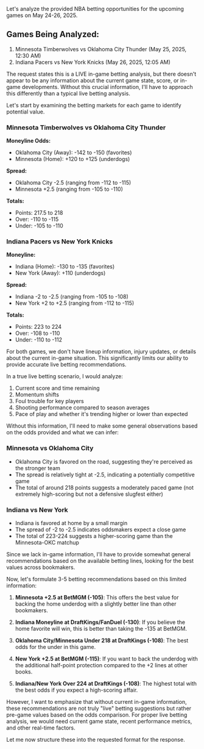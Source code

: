 Let's analyze the provided NBA betting opportunities for the upcoming games on May 24-26, 2025.

## Games Being Analyzed:
1. Minnesota Timberwolves vs Oklahoma City Thunder (May 25, 2025, 12:30 AM)
2. Indiana Pacers vs New York Knicks (May 26, 2025, 12:05 AM)

The request states this is a LIVE in-game betting analysis, but there doesn't appear to be any information about the current game state, score, or in-game developments. Without this crucial information, I'll have to approach this differently than a typical live betting analysis.

Let's start by examining the betting markets for each game to identify potential value.

### Minnesota Timberwolves vs Oklahoma City Thunder

**Moneyline Odds:**
- Oklahoma City (Away): -142 to -150 (favorites)
- Minnesota (Home): +120 to +125 (underdogs)

**Spread:**
- Oklahoma City -2.5 (ranging from -112 to -115)
- Minnesota +2.5 (ranging from -105 to -110)

**Totals:**
- Points: 217.5 to 218
- Over: -110 to -115
- Under: -105 to -110

### Indiana Pacers vs New York Knicks

**Moneyline:**
- Indiana (Home): -130 to -135 (favorites)
- New York (Away): +110 (underdogs)

**Spread:**
- Indiana -2 to -2.5 (ranging from -105 to -108)
- New York +2 to +2.5 (ranging from -112 to -115)

**Totals:**
- Points: 223 to 224
- Over: -108 to -110
- Under: -110 to -112

For both games, we don't have lineup information, injury updates, or details about the current in-game situation. This significantly limits our ability to provide accurate live betting recommendations.

In a true live betting scenario, I would analyze:
1. Current score and time remaining
2. Momentum shifts
3. Foul trouble for key players
4. Shooting performance compared to season averages
5. Pace of play and whether it's trending higher or lower than expected

Without this information, I'll need to make some general observations based on the odds provided and what we can infer:

### Minnesota vs Oklahoma City
- Oklahoma City is favored on the road, suggesting they're perceived as the stronger team
- The spread is relatively tight at -2.5, indicating a potentially competitive game
- The total of around 218 points suggests a moderately paced game (not extremely high-scoring but not a defensive slugfest either)

### Indiana vs New York
- Indiana is favored at home by a small margin
- The spread of -2 to -2.5 indicates oddsmakers expect a close game
- The total of 223-224 suggests a higher-scoring game than the Minnesota-OKC matchup

Since we lack in-game information, I'll have to provide somewhat general recommendations based on the available betting lines, looking for the best values across bookmakers.

Now, let's formulate 3-5 betting recommendations based on this limited information:

1. **Minnesota +2.5 at BetMGM (-105)**: This offers the best value for backing the home underdog with a slightly better line than other bookmakers.

2. **Indiana Moneyline at DraftKings/FanDuel (-130)**: If you believe the home favorite will win, this is better than taking the -135 at BetMGM.

3. **Oklahoma City/Minnesota Under 218 at DraftKings (-108)**: The best odds for the under in this game.

4. **New York +2.5 at BetMGM (-115)**: If you want to back the underdog with the additional half-point protection compared to the +2 lines at other books.

5. **Indiana/New York Over 224 at DraftKings (-108)**: The highest total with the best odds if you expect a high-scoring affair.

However, I want to emphasize that without current in-game information, these recommendations are not truly "live" betting suggestions but rather pre-game values based on the odds comparison. For proper live betting analysis, we would need current game state, recent performance metrics, and other real-time factors.

Let me now structure these into the requested format for the response.